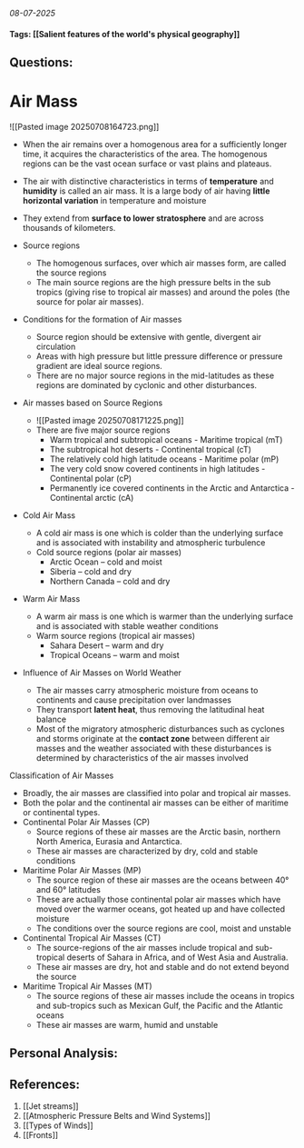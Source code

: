 *08-07-2025*
#### Tags: [[Salient features of the world's physical geography]]


## Questions:



# Air Mass

![[Pasted image 20250708164723.png]]

- When the air remains over a homogenous area for a sufficiently longer time, it acquires the characteristics of the area. The homogenous regions can be the vast ocean surface or vast plains and plateaus.
- The air with distinctive characteristics in terms of **temperature** and **humidity** is called an air mass. It is a large body of air having **little horizontal variation** in temperature and moisture
- They extend from **surface to lower stratosphere** and are across thousands of kilometers.

- Source regions
	- The homogenous surfaces, over which air masses form, are called the source regions
	- The main source regions are the high pressure belts in the sub tropics (giving rise to tropical air masses) and around the poles (the source for polar air masses).

- Conditions for the formation of Air masses
	- Source region should be extensive with gentle, divergent air circulation
	- Areas with high pressure but little pressure difference or pressure gradient are ideal source regions.
	- There are no major source regions in the mid-latitudes as these regions are dominated by cyclonic and other disturbances.

- Air masses based on Source Regions
	- ![[Pasted image 20250708171225.png]]
	- There are five major source regions
		- Warm tropical and subtropical oceans - Maritime tropical (mT)
		- The subtropical hot deserts - Continental tropical (cT)
		- The relatively cold high latitude oceans - Maritime polar (mP)
		- The very cold snow covered continents in high latitudes - Continental polar (cP)
		- Permanently ice covered continents in the Arctic and Antarctica - Continental arctic (cA)

- Cold Air Mass
	- A cold air mass is one which is colder than the underlying surface and is associated with instability and atmospheric turbulence
	- Cold source regions (polar air masses)
		- Arctic Ocean – cold and moist
		- Siberia – cold and dry
		- Northern Canada – cold and dry
- Warm Air Mass
	- A warm air mass is one which is warmer than the underlying surface and is associated with stable weather conditions
	- Warm source regions (tropical air masses)
		- Sahara Desert – warm and dry
		- Tropical Oceans – warm and moist

- Influence of Air Masses on World Weather
	- The air masses carry atmospheric moisture from oceans to continents and cause precipitation over landmasses
	- They transport **latent heat**, thus removing the latitudinal heat balance
	- Most of the migratory atmospheric disturbances such as cyclones and storms originate at the **contact zone** between different air masses and the weather associated with these disturbances is determined by characteristics of the air masses involved

Classification of Air Masses
- Broadly, the air masses are classified into polar and tropical air masses.
- Both the polar and the continental air masses can be either of maritime or continental types.
- Continental Polar Air Masses (CP)
	- Source regions of these air masses are the Arctic basin, northern North America, Eurasia and Antarctica.
	- These air masses are characterized by dry, cold and stable conditions
- Maritime Polar Air Masses (MP)
	- The source region of these air masses are the oceans between 40° and 60° latitudes
	- These are actually those continental polar air masses which have moved over the warmer oceans, got heated up and have collected moisture
	- The conditions over the source regions are cool, moist and unstable
- Continental Tropical Air Masses (CT)
	- The source-regions of the air masses include tropical and sub-tropical deserts of Sahara in Africa, and of West Asia and Australia.
	- These air masses are dry, hot and stable and do not extend beyond the source
- Maritime Tropical Air Masses (MT)
	- The source regions of these air masses include the oceans in tropics and sub-tropics such as Mexican Gulf, the Pacific and the Atlantic oceans
	- These air masses are warm, humid and unstable


## Personal Analysis:


## References:

1. [[Jet streams]]
2. [[Atmospheric Pressure Belts and Wind Systems]]
3. [[Types of Winds]]
4. [[Fronts]]